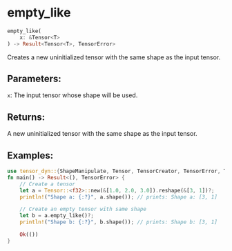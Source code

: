# empty_like
```rust
empty_like(
    x: &Tensor<T>
) -> Result<Tensor<T>, TensorError>
```
Creates a new uninitialized tensor with the same shape as the input tensor.

## Parameters:
`x`: The input tensor whose shape will be used.

## Returns:
A new uninitialized tensor with the same shape as the input tensor.

## Examples:
```rust
use tensor_dyn::{ShapeManipulate, Tensor, TensorCreator, TensorError, TensorInfo};
fn main() -> Result<(), TensorError> {
    // Create a tensor
    let a = Tensor::<f32>::new(&[1.0, 2.0, 3.0]).reshape(&[3, 1])?;
    println!("Shape a: {:?}", a.shape()); // prints: Shape a: [3, 1]

    // Create an empty tensor with same shape
    let b = a.empty_like()?;
    println!("Shape b: {:?}", b.shape()); // prints: Shape b: [3, 1]

    Ok(())
}
```